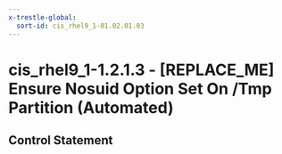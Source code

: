 ```yaml
---
x-trestle-global:
  sort-id: cis_rhel9_1-01.02.01.03
---
```


# cis_rhel9_1-1.2.1.3 - \[REPLACE_ME\] Ensure Nosuid Option Set On /Tmp Partition (Automated)

## Control Statement
